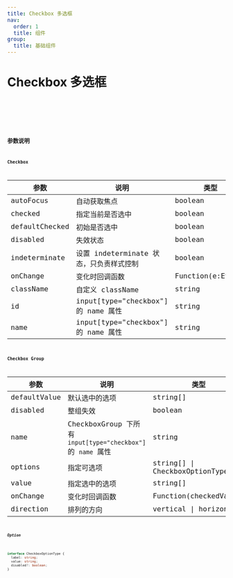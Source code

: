 ```yaml
---
title: Checkbox 多选框
nav:
  order: 1
  title: 组件
group:
  title: 基础组件
---
```


# Checkbox 多选框

<code src='./demo/basic.tsx' title='基础用法' />

<code src='./demo/group.tsx' title='CheckboxGroup' />

<code src='./demo/hoz-group.tsx' title='纵向排列' />

## 参数说明

### Checkbox

| 参数           | 说明                                    | 类型              | 默认值 |
| -------------- | --------------------------------------- | ----------------- | ------ |
| autoFocus      | 自动获取焦点                            | boolean           | false  |
| checked        | 指定当前是否选中                        | boolean           | false  |
| defaultChecked | 初始是否选中                            | boolean           | false  |
| disabled       | 失效状态                                | boolean           | false  |
| indeterminate  | 设置 indeterminate 状态，只负责样式控制 | boolean           | false  |
| onChange       | 变化时回调函数                          | Function(e:Event) | -      |
| className      | 自定义 className                        | string            | -      |  |
| id             | input[type="checkbox"] 的 name 属性     | string            | -      |  |
| name           | input[type="checkbox"] 的 name 属性     | string            | -      |  |

### Checkbox Group

| 参数         | 说明                                                         | 类型                               | 默认值     |
| ------------ | ------------------------------------------------------------ | ---------------------------------- | ---------- |
| defaultValue | 默认选中的选项                                               | string\[]                          | \[]        |
| disabled     | 整组失效                                                     | boolean                            | false      |  |
| name         | CheckboxGroup 下所有 `input[type="checkbox"]` 的 `name` 属性 | string                             | -          |
| options      | 指定可选项                                                   | string\[] \| CheckboxOptionType\[] | \[]        |
| value        | 指定选中的选项                                               | string\[]                          | \[]        |
| onChange     | 变化时回调函数                                               | Function(checkedValue)             | -          |
| direction    | 排列的方向                                                   | vertical \| horizontal             | horizontal |

##### Option

```typescript
interface CheckboxOptionType {
  label: string;
  value: string;
  disabled?: boolean;
}
```

